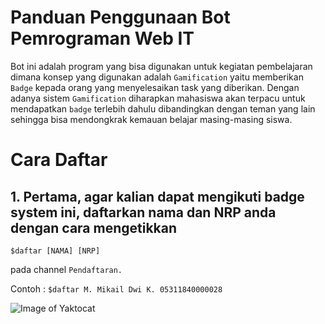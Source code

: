 # Panduan Penggunaan Bot Pemrograman Web IT

Bot ini adalah program yang bisa digunakan untuk kegiatan pembelajaran dimana konsep yang digunakan adalah `Gamification` yaitu memberikan `Badge` kepada orang yang menyelesaikan task yang diberikan. Dengan adanya sistem `Gamification` diharapkan mahasiswa akan terpacu untuk mendapatkan `badge` terlebih dahulu dibandingkan dengan teman yang lain sehingga bisa mendongkrak kemauan belajar masing-masing siswa.

# Cara Daftar

## 1. Pertama, agar kalian dapat mengikuti badge system ini, daftarkan nama dan NRP anda dengan cara mengetikkan

```$daftar [NAMA] [NRP]``` 

pada channel `Pendaftaran.`

Contoh : `$daftar M. Mikail Dwi K. 05311840000028`

![Image of Yaktocat](daftar.png)


